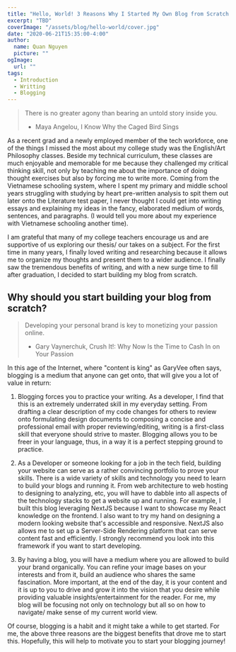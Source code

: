 ```yaml
---
title: "Hello, World! 3 Reasons Why I Started My Own Blog from Scratch and Why You Should Too?"
excerpt: "TBD"
coverImage: "/assets/blog/hello-world/cover.jpg"
date: "2020-06-21T15:35:00-4:00"
author:
  name: Quan Nguyen
  picture: ""
ogImage:
  url: ""
tags:
  - Introduction
  - Writting
  - Blogging
---
```


> There is no greater agony than bearing an untold story inside you.
> - Maya Angelou, I Know Why the Caged Bird Sings

As a recent grad and a newly employed member of the tech workforce, one of the things I missed the most about my college study was the English/Art Philosophy classes. Beside my technical curriculum, these classes are much enjoyable and memorable for me because they challenged my critical thinking skill, not only by teaching me about the importance of doing thought exercises but also by forcing me to write more. Coming from the Vietnamese schooling system, where I spent my primary and middle school years struggling with studying by heart pre-written analysis to spit them out later onto the Literature test paper, I never thought I could get into writing essays and explaining my ideas in the fancy, elaborated medium of words, sentences, and paragraphs. (I would tell you more about my experience with Vietnamese schooling another time).

I am grateful that many of my college teachers encourage us and are supportive of us exploring our thesis/ our takes on a subject. For the first time in many years, I finally loved writing and researching because it allows me to organize my thoughts and present them to a wider audience. I finally saw the tremendous benefits of writing, and with a new surge time to fill after graduation, I decided to start building my blog from scratch.  

## Why should you start building your blog from scratch?
> Developing your personal brand is key to monetizing your passion online.
> - Gary Vaynerchuk, Crush It!: Why Now Is the Time to Cash In on Your Passion

In this age of the Internet, where "content is king" as GaryVee often says, blogging is a medium that anyone can get onto, that will give you a lot of value in return:

1. Blogging forces you to practice your writing. As a developer, I find that this is an extremely underrated skill in my everyday setting. From drafting a clear description of my code changes for others to review onto formulating design documents to composing a concise and professional email with proper reviewing/editing, writing is a first-class skill that everyone should strive to master. Blogging allows you to be freer in your language, thus, in a way it is a perfect stepping ground to practice. 

2. As a Developer or someone looking for a job in the tech field, building your website can serve as a rather convincing portfolio to prove your skills. There is a wide variety of skills and technology you need to learn to build your blogs and running it. From web architecture to web hosting to designing to analyzing, etc, you will have to dabble into all aspects of the technology stacks to get a website up and running.  For example, I built this blog leveraging NextJS because I want to showcase my React knowledge on the frontend. I also want to try my hand on designing a modern looking website that's accessible and responsive. NextJS also allows me to set up a Server-Side Rendering platform that can serve content fast and efficiently. I strongly recommend you look into this framework if you want to start developing.

3. By having a blog, you will have a medium where you are allowed to build your brand organically. You can refine your image bases on your interests and from it, build an audience who shares the same fascination. More important, at the end of the day, it is your content and it is up to you to drive and grow it into the vision that you desire while providing valuable insights/entertainment for the reader. For me, my blog will be focusing not only on technology but all so on how to navigate/ make sense of my current world view. 

Of course, blogging is a habit and it might take a while to get started. For me, the above three reasons are the biggest benefits that drove me to start this. Hopefully, this will help to motivate you to start your blogging journey!

